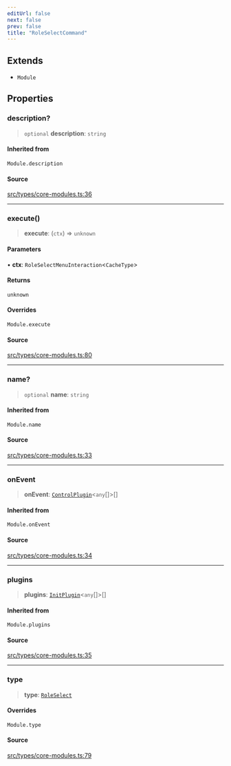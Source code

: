 ```yaml
---
editUrl: false
next: false
prev: false
title: "RoleSelectCommand"
---
```


## Extends

- `Module`

## Properties

### description?

> `optional` **description**: `string`

#### Inherited from

`Module.description`

#### Source

[src/types/core-modules.ts:36](https://github.com/sern-handler/handler/blob/04c4625bfa2f746935f4a8cee62b77cdffd86684/src/types/core-modules.ts#L36)

***

### execute()

> **execute**: (`ctx`) => `unknown`

#### Parameters

• **ctx**: `RoleSelectMenuInteraction`\<`CacheType`\>

#### Returns

`unknown`

#### Overrides

`Module.execute`

#### Source

[src/types/core-modules.ts:80](https://github.com/sern-handler/handler/blob/04c4625bfa2f746935f4a8cee62b77cdffd86684/src/types/core-modules.ts#L80)

***

### name?

> `optional` **name**: `string`

#### Inherited from

`Module.name`

#### Source

[src/types/core-modules.ts:33](https://github.com/sern-handler/handler/blob/04c4625bfa2f746935f4a8cee62b77cdffd86684/src/types/core-modules.ts#L33)

***

### onEvent

> **onEvent**: [`ControlPlugin`](/v3/api/interfaces/controlplugin/)\<`any`[]\>[]

#### Inherited from

`Module.onEvent`

#### Source

[src/types/core-modules.ts:34](https://github.com/sern-handler/handler/blob/04c4625bfa2f746935f4a8cee62b77cdffd86684/src/types/core-modules.ts#L34)

***

### plugins

> **plugins**: [`InitPlugin`](/v3/api/interfaces/initplugin/)\<`any`[]\>[]

#### Inherited from

`Module.plugins`

#### Source

[src/types/core-modules.ts:35](https://github.com/sern-handler/handler/blob/04c4625bfa2f746935f4a8cee62b77cdffd86684/src/types/core-modules.ts#L35)

***

### type

> **type**: [`RoleSelect`](/v3/api/enumerations/commandtype/#roleselect)

#### Overrides

`Module.type`

#### Source

[src/types/core-modules.ts:79](https://github.com/sern-handler/handler/blob/04c4625bfa2f746935f4a8cee62b77cdffd86684/src/types/core-modules.ts#L79)
